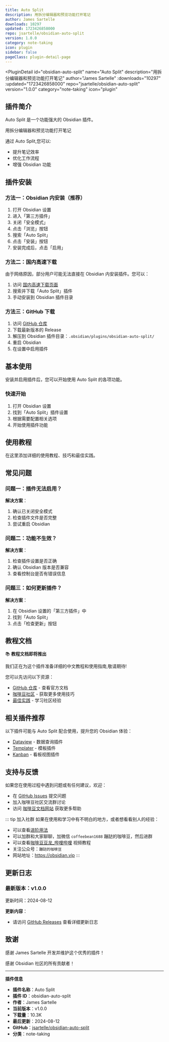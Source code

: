 ```yaml
---
title: Auto Split
description: 用拆分编辑器和预览功能打开笔记
author: James Sartelle
downloads: 10297
updated: 1723426858000
repo: jsartelle/obsidian-auto-split
version: 1.0.0
category: note-taking
icon: plugin
sidebar: false
pageClass: plugin-detail-page
---
```


<PluginDetail
  id="obsidian-auto-split"
  name="Auto Split"
  description="用拆分编辑器和预览功能打开笔记"
  author="James Sartelle"
  :downloads="10297"
  :updated="1723426858000"
  repo="jsartelle/obsidian-auto-split"
  version="1.0.0"
  category="note-taking"
  icon="plugin"
>

<!-- AUTO_GENERATED_START -->
## 插件简介

Auto Split 是一个功能强大的 Obsidian 插件。

用拆分编辑器和预览功能打开笔记

通过 Auto Split,您可以:

- 提升笔记效率
- 优化工作流程
- 增强 Obsidian 功能

<!-- AUTO_GENERATED_END -->

<!-- AUTO_GENERATED_START -->
## 插件安装

### 方法一：Obsidian 内安装（推荐）

1. 打开 Obsidian 设置
2. 进入「第三方插件」
3. 关闭「安全模式」
4. 点击「浏览」按钮
5. 搜索「Auto Split」
6. 点击「安装」按钮
7. 安装完成后，点击「启用」

### 方法二：国内高速下载

由于网络原因，部分用户可能无法直接在 Obsidian 内安装插件。您可以：

1. 访问 [国内高速下载页面](/zh/documentation/obsidian-plugins-download.html)
2. 搜索并下载「Auto Split」插件
3. 手动安装到 Obsidian 插件目录

### 方法三：GitHub 下载

1. 访问 [GitHub 仓库](https://github.com/jsartelle/obsidian-auto-split)
2. 下载最新版本的 Release
3. 解压到 Obsidian 插件目录：`.obsidian/plugins/obsidian-auto-split/`
4. 重启 Obsidian
5. 在设置中启用插件

## 基本使用

安装并启用插件后，您可以开始使用 Auto Split 的各项功能。

### 快速开始

1. 打开 Obsidian 设置
2. 找到「Auto Split」插件设置
3. 根据需要配置相关选项
4. 开始使用插件功能

<!-- AUTO_GENERATED_END -->

<!-- CUSTOM_CONTENT_START:tutorial -->
## 使用教程

在这里添加详细的使用教程、技巧和最佳实践。

<!-- CUSTOM_CONTENT_END:tutorial -->

<!-- SHARED_CONTENT_START -->
## 常见问题

### 问题一：插件无法启用？

**解决方案**：
1. 确认已关闭安全模式
2. 检查插件文件是否完整
3. 尝试重启 Obsidian

### 问题二：功能不生效？

**解决方案**：
1. 检查插件设置是否正确
2. 确认 Obsidian 版本是否兼容
3. 查看控制台是否有错误信息

### 问题三：如何更新插件？

**解决方案**：
1. 在 Obsidian 设置的「第三方插件」中
2. 找到「Auto Split」
3. 点击「检查更新」按钮

## 教程文档

📚 **教程文档即将推出**

我们正在为这个插件准备详细的中文教程和使用指南,敬请期待!

您可以先访问以下资源：
- [GitHub 仓库](https://github.com/jsartelle/obsidian-auto-split) - 查看官方文档
- [咖啡豆社区](/zh/bases/) - 获取更多使用技巧
- [最佳实践](/zh/best-practices/) - 学习社区经验

## 相关插件推荐

以下插件可能与 Auto Split 配合使用，提升您的 Obsidian 体验：

- [Dataview](/zh/plugins/dataview.html) - 数据查询插件
- [Templater](/zh/plugins/templater-obsidian.html) - 模板插件
- [Kanban](/zh/plugins/obsidian-kanban.html) - 看板视图插件

## 支持与反馈

如果您在使用过程中遇到问题或有任何建议，欢迎：

- 在 [GitHub Issues](https://github.com/jsartelle/obsidian-auto-split/issues) 提交问题
- 加入咖啡豆社区交流群讨论
- 访问 [咖啡豆文档网站](https://obsidian.vip) 获取更多帮助

::: tip 加入社群
如果在使用和学习中有不明白的地方，或者想看看别人的经验：
- 可以查看[进阶用法](/zh/advanced)
- 可以加群和大家聊聊，加微信 `coffeebean1688` 蹦跶的咖啡豆，然后进群
- 可以查看[咖啡豆豆龙_哔哩哔哩](https://space.bilibili.com/618777356) 视频教程
- 关注公众号：`蹦跶的咖啡豆`
- 网站地址：https://obsidian.vip
:::
<!-- SHARED_CONTENT_END -->

<!-- AUTO_GENERATED_START -->
## 更新日志

### 最新版本：v1.0.0

更新时间：2024-08-12

**更新内容**：
- 请访问 [GitHub Releases](https://github.com/jsartelle/obsidian-auto-split/releases) 查看详细更新日志

## 致谢

感谢 James Sartelle 开发并维护这个优秀的插件！

感谢 Obsidian 社区的所有贡献者！

---

**插件信息**
- **插件名称**：Auto Split
- **插件 ID**：obsidian-auto-split
- **作者**：James Sartelle
- **当前版本**：v1.0.0
- **下载量**：10.3K
- **最后更新**：2024-08-12
- **GitHub**：[jsartelle/obsidian-auto-split](https://github.com/jsartelle/obsidian-auto-split)
- **分类**：note-taking
<!-- AUTO_GENERATED_END -->

</PluginDetail>

